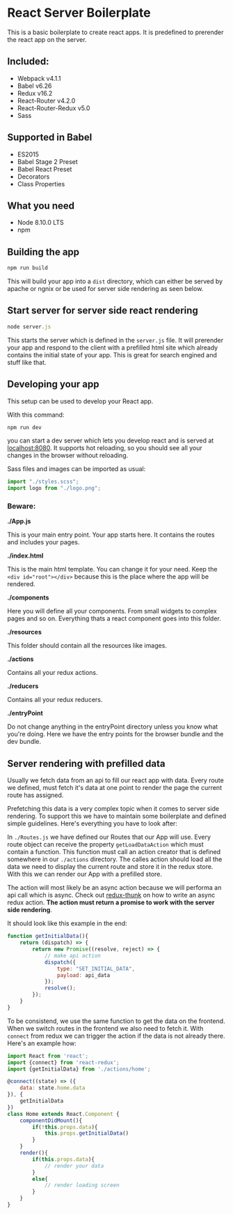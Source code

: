 # React Server Boilerplate

This is a basic boilerplate to create react apps.
It is predefined to prerender the react app on the server.

## Included:
- Webpack v4.1.1
- Babel v6.26
- Redux v16.2
- React-Router v4.2.0
- React-Router-Redux v5.0
- Sass

## Supported in Babel
- ES2015
- Babel Stage 2 Preset
- Babel React Preset
- Decorators
- Class Properties

## What you need
- Node 8.10.0 LTS
- npm

## Building the app
```js
npm run build
```
This will build your app into a ```dist``` directory, which can either be served by apache or ngnix or be used for server side rendering as seen below.

## Start server for server side react rendering
```js
node server.js
```
This starts the server which is defined in the ```server.js``` file. It will prerender your app and respond to the client with a prefilled html site which already contains the initial state of your app. This is great for search engined and stuff like that.

## Developing your app
This setup can be used to develop your React app.

With this command:
```js
npm run dev
```
you can start a dev server which lets you develop react and is served at [localhost:8080](http://localhost:8080). It supports hot reloading, so you should see all your changes in the browser without reloading.

Sass files and images can be imported as usual:
```js
import "./styles.scss";
import logo from "./logo.png";
```

### Beware:
**./App.js**

This is your main entry point. Your app starts here. It contains the routes and includes your pages.

**./index.html**

This is the main html template. You can change it for your need. Keep the ```<div id="root"></div>``` because this is the place where the app will be rendered.

**./components**

Here you will define all your components. From small widgets to complex pages and so on. Everything thats a react component goes into this folder.

**./resources**

This folder should contain all the resources like images.

**./actions**

Contains all your redux actions.

**./reducers**

Contains all your redux reducers.

**./entryPoint**

Do not change anything in the entryPoint directory unless you know what you're doing. Here we have the entry points for the browser bundle and the dev bundle.

## Server rendering with prefilled data
Usually we fetch data from an api to fill our react app with data. Every route we defined, must fetch it's data at one point to render the page the current route has assigned.

Prefetching this data is a very complex topic when it comes to server side rendering. To support this we have to maintain some boilerplate and defined simple guidelines. Here's everything you have to look after:

In ```./Routes.js``` we have defined our Routes that our App will use. Every route object can receive the property ```getLoadDataAction``` which must contain a function. This function must call an action creator that is defined somewhere in our ```./actions``` directory. The calles action should load all the data we need to display the current route and store it in the redux store. With this we can render our App with a prefilled store.

The action will most likely be an async action because we will performa an api call which is async. Check out [redux-thunk](https://github.com/gaearon/redux-thunk#why-do-i-need-this) on how to write an async redux action. **The action must return a promise to work with the server side rendering**.

It should look like this example in the end:

```js
function getInitialData(){
    return (dispatch) => {
        return new Promise((resolve, reject) => {
            // make api action
            dispatch({
                type: "SET_INITIAL_DATA",
                payload: api_data
            });
            resolve();
        });
    }
}
```

To be consistend, we use the same function to get the data on the frontend. When we switch routes in the frontend we also need to fetch it. With ```connect``` from redux we can trigger the action if the data is not already there. Here's an example how:

```js
import React from 'react';
import {connect} from 'react-redux';
import {getInitialData} from './actions/home';

@connect((state) => ({
    data: state.home.data
}), {
    getInitialData
})
class Home extends React.Component {
    componentDidMount(){
        if(!this.props.data){
            this.props.getInitialData()
        }
    }
    render(){
        if(this.props.data){
            // render your data
        }
        else{
            // render loading screen
        }
    }
}
```